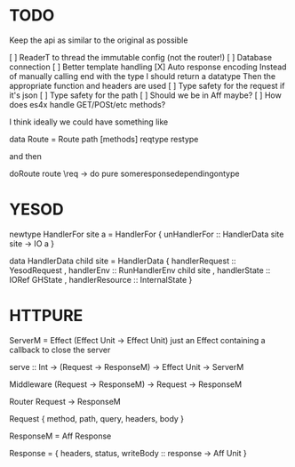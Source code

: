 # TODO

Keep the api as similar to the original as possible

[ ] ReaderT to thread the immutable config (not the router!)
[ ] Database connection
[ ] Better template handling
[X] Auto response encoding
    Instead of manually calling end with the type I should return a datatype
    Then the appropriate function and headers are used
[ ] Type safety for the request if it's json
[ ] Type safety for the path
[ ] Should we be in Aff maybe?
[ ] How does es4x handle GET/POSt/etc methods?

I think ideally we could have something like

data Route = Route path [methods] reqtype restype

and then

doRoute route \req -> do
  pure someresponsedependingontype
  







# YESOD

newtype HandlerFor site a = HandlerFor { unHandlerFor :: HandlerData site site -> IO a }

data HandlerData child site = HandlerData
  { handlerRequest :: YesodRequest
  , handlerEnv :: RunHandlerEnv child site 
  , handlerState :: IORef GHState
  , handlerResource :: InternalState
  }
  
# HTTPURE

ServerM = Effect (Effect Unit -> Effect Unit)
just an Effect containing a callback to close the server

serve :: Int -> (Request -> ResponseM) -> Effect Unit -> ServerM

Middleware
(Request -> ResponseM) -> Request -> ResponseM

Router 
Request -> ResponseM

Request { method, path, query, headers, body }

ResponseM = Aff Response

Response = { headers, status, writeBody :: response -> Aff Unit }
